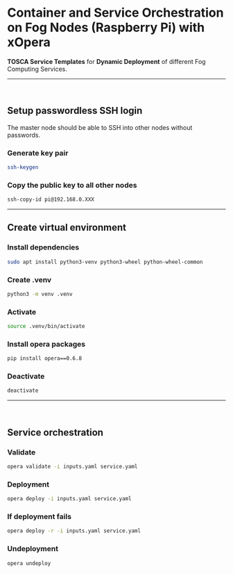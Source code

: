 # Container and Service Orchestration on Fog Nodes (Raspberry Pi) with xOpera

**TOSCA Service Templates** for **Dynamic Deployment** of different Fog Computing Services.

---
<br>

## Setup passwordless SSH login
The master node should be able to SSH into other nodes without passwords.
### Generate key pair
```bash
ssh-keygen
```
### Copy the public key to all other nodes
```bash
ssh-copy-id pi@192.168.0.XXX
```
---
## Create virtual environment
### Install dependencies
```bash
sudo apt install python3-venv python3-wheel python-wheel-common
```
### Create .venv
```bash
python3 -m venv .venv
```
### Activate
```bash
source .venv/bin/activate
```
### Install opera packages
```bash
pip install opera==0.6.8
```

### Deactivate
```bash
deactivate
```
---
<br>

## Service orchestration
### Validate
```bash
opera validate -i inputs.yaml service.yaml
```

### Deployment
```bash
opera deploy -i inputs.yaml service.yaml
```

### If deployment fails
```bash
opera deploy -r -i inputs.yaml service.yaml
```

### Undeployment
```bash
opera undeploy
```
